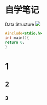 # 自学笔记
Data Structure
![](https://img.shields.io/badge/license-MIT-blue)
```c++
#include<stdio.h>
int main(){
return 0;
}
```

# 1
  ## 2
   ### 3
